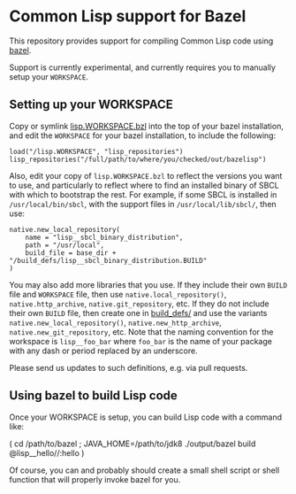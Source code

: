 Common Lisp support for Bazel
=============================

This repository provides support for compiling Common Lisp code using [bazel](http://bazel.io).

Support is currently experimental, and currently requires you to manually setup your `WORKSPACE`.


Setting up your WORKSPACE
-------------------------

Copy or symlink [lisp.WORKSPACE.bzl](lisp.WORKSPACE.bzl) into the top of your bazel installation,
and edit the `WORKSPACE` for your bazel installation, to include the following:

    load("/lisp.WORKSPACE", "lisp_repositories")
    lisp_repositories("/full/path/to/where/you/checked/out/bazelisp")

Also, edit your copy of `lisp.WORKSPACE.bzl` to reflect the versions you want to use,
and particularly to reflect where to find an installed binary of SBCL with which to
bootstrap the rest. For example, if some SBCL is installed in `/usr/local/bin/sbcl`,
with the support files in `/usr/local/lib/sbcl/`, then use:

    native.new_local_repository(
        name = "lisp__sbcl_binary_distribution",
        path = "/usr/local",
        build_file = base_dir + "/build_defs/lisp__sbcl_binary_distribution.BUILD"
    )

You may also add more libraries that you use. If they include their own `BUILD` file
and `WORKSPACE` file, then use `native.local_repository()`, `native.http_archive`,
`native.git_repository`, etc. If they do not include their own `BUILD` file, then
create one in [build_defs/](build_defs/) and use the variants `native.new_local_repository()`,
`native.new_http_archive`, `native.new_git_repository`, etc. Note that the naming convention
for the workspace is `lisp__foo_bar` where `foo_bar` is the name of your package
with any dash or period replaced by an underscore.

Please send us updates to such definitions, e.g. via pull requests.

Using bazel to build Lisp code
------------------------------

Once your WORKSPACE is setup, you can build Lisp code with a command like:

   ( cd /path/to/bazel ; JAVA_HOME=/path/to/jdk8 ./output/bazel build @lisp__hello//:hello )

Of course, you can and probably should create a small shell script or shell function
that will properly invoke bazel for you.
